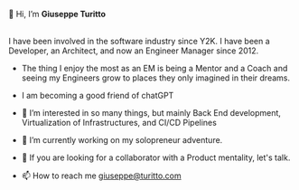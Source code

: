 <p> 👋 Hi, I’m <b>Giuseppe Turitto</b> <br /><br /></p>

I have been involved in the software industry since Y2K. I have been a Developer, an Architect, and now an Engineer Manager since 2012.
- The thing I enjoy the most as an EM is being a Mentor and a Coach and seeing my Engineers grow to places they only imagined in their dreams.
- I am becoming a good friend of chatGPT

- 👀 I’m interested in so many things, but mainly Back End development, Virtualization of Infrastructures, and CI/CD Pipelines
- 🌱 I’m currently working on my solopreneur adventure.
- 💞️ If you are looking for a collaborator with a Product mentality, let's talk.
- 📫 How to reach me giuseppe@turitto.com

<!---
GTuritto/GTuritto is a ✨ special ✨ repository because its `README.md` (this file) appears on your GitHub profile.
You can click the Preview link to take a look at your changes.
--->
